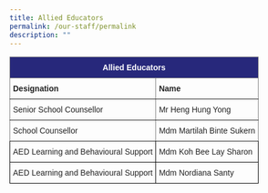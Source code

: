 ```yaml
---
title: Allied Educators
permalink: /our-staff/permalink
description: ""
---
```

<style type="text/css">
.tg  {border-collapse:collapse;border-spacing:0;}
.tg td{border-color:black;border-style:solid;border-width:1px;font-family:Arial, sans-serif;font-size:14px;
  overflow:hidden;padding:10px 5px;word-break:normal;}
.tg th{border-color:black;border-style:solid;border-width:1px;font-family:Arial, sans-serif;font-size:14px;
  font-weight:normal;overflow:hidden;padding:10px 5px;word-break:normal;}
.tg .tg-vl7p{color:#222;text-align:left;vertical-align:middle}
.tg .tg-ygxi{background-color:#27287B;border-color:inherit;color:#FFF;font-weight:bold;text-align:center;vertical-align:top}
.tg .tg-y8xx{border-color:inherit;color:#222;font-weight:bold;text-align:left;vertical-align:top}
.tg .tg-tz56{border-color:inherit;color:#222;text-align:left;vertical-align:middle}
</style>
<table class="tg">
<thead>
  <tr>
    <th class="tg-ygxi" colspan="2">Allied Educators</th>
  </tr>
</thead>
<tbody>
  <tr>
    <td class="tg-y8xx">Designation</td>
    <td class="tg-y8xx">Name</td>
  </tr>
  <tr>
    <td class="tg-tz56"><span style="color:#222;background-color:transparent">Senior School Counsellor</span></td>
    <td class="tg-tz56"><span style="color:#222;background-color:transparent">Mr Heng Hung Yong</span></td>
  </tr>
  <tr>
    <td class="tg-tz56"><span style="color:#222;background-color:transparent">School Counsellor </span></td>
    <td class="tg-tz56"><span style="color:#222;background-color:transparent">Mdm Martilah Binte Sukern</span></td>
  </tr>
  <tr>
    <td class="tg-vl7p"><span style="color:#222;background-color:transparent">AED Learning and Behavioural Support</span></td>
    <td class="tg-vl7p"><span style="color:#222;background-color:transparent">Mdm Koh Bee Lay Sharon</span></td>
  </tr>
  <tr>
    <td class="tg-vl7p"><span style="color:#222;background-color:transparent">AED Learning and Behavioural Support</span><br></td>
    <td class="tg-vl7p"><span style="color:#222;background-color:transparent">Mdm Nordiana Santy</span></td>
  </tr>
</tbody>
</table>